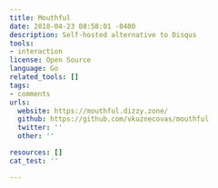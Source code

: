 ```yaml
---
title: Mouthful
date: 2018-04-23 08:58:01 -0400
description: Self-hosted alternative to Disqus
tools:
- interaction
license: Open Source
language: Go
related_tools: []
tags:
- comments
urls:
  website: https://mouthful.dizzy.zone/
  github: https://github.com/vkuznecovas/mouthful
  twitter: ''
  other: ''

resources: []
cat_test: ''

---
```

